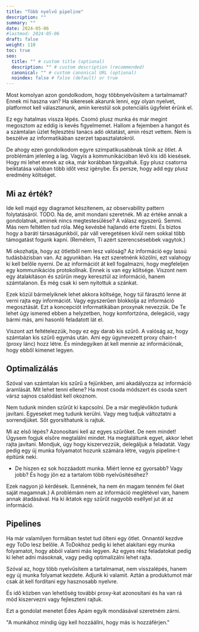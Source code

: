 ```yaml
---
title: "Több nyelvű pipeline"
description: ""
summary: ""
date: 2024-05-06
#lastmod: 2024-05-06
draft: false
weight: 110
toc: true
seo:
  title: "" # custom title (optional)
  description: "" # custom description (recommended)
  canonical: "" # custom canonical URL (optional)
  noindex: false # false (default) or true
---
```

Most komolyan azon gondolkodom, hogy többnyelvűsitem a tartalmamat? Ennek mi haszna van? Ha sikeresek akarunk lenni, egy olyan nyelvet, platformot kell választanunk, amin kerestül sok potenciális ügyfelet érünk el.

Ez egy hatalmas vissza lépés. Csomó plusz munka és már megint megosztom az eddig is kevés figyelmemet. Hallom a fejemben a hangot és a számtalan üzlet fejlesztési tanács adó oktatást, amin részt vettem. Nem is beszélve az informatikában szerzet tapasztalatokról.

De ahogy ezen gondolkodom egyre szimpatikusabbnak tűnik az ötlet. A problémám jelenleg a lag. Vagyis a kommunikációban lévő kis idő kiesések. Hogy mi lehet ennek az oka, már korábban tárgyaltuk. Egy plusz csatorna beiktatása valóban több időt vesz igénybe. És persze, hogy add egy plusz eredmény költséget.

## Mi az érték?

Ide kell majd egy diagramot készítenem, az observability pattern folytatásáról. TODO. Na de, amit mondani szeretnék. Mi az értéke annak a gondolatnak, aminek nincs megtestesülése? A válasz egyszerű. Semmi. Más nem feltétlen tud róla. Még kevésbé hajlandó érte fizetni. És biztos hogy a baráti társaságunkból, pár váll veregetésen kívűl nem sokkal több támogatást fogunk kapni. (Remélem, Ti azért szerencsésebbek vagytok.)

Mi okozhatja, hogy az ötletből nem lesz valóság? Az információ egy lassú tudásbázisban van. Az agyunkban. Ha ezt szeretnénk közölni, ezt valahogy ki kell belőle nyerni. De az információt át kell fogalmazni, hogy megfeleljen egy kommunikációs protokollnak. Ennek is van egy költsége. Viszont nem egy átalakításon és szűrűn megy keresztül az információ, hanem számtalanon. És még csak ki sem nyitottuk a szánkat.

Ezek közül bármelyiknek lehet akkora költsége, hogy túl fárasztó lenne át verni rajta egy információt. Vagy egyszerűen blokkolja az információ megosztását. Ezt a koncepciót informatikában proxynak nevezzük. De Te lehet úgy ismered ebben a helyzetben, hogy komfortzóna, delegáció, vagy bármi más, ami hasonló feladatott lát el.

Viszont azt feltételezzük, hogy ez egy darab kis szűrő. A valóság az, hogy számtalan kis szűrő egymás után. Ami egy úgynevezett proxy chain-t (proxy lánc) hozz létre. És mindegyiken át kell mennie az információnak, hogy ebből kimenet legyen.

## Optimalizálás

Szóval van számtalan kis szűrű a fejünkben, ami akadályozza az információ áramlását. Mit lehet tenni ellene? Ha most csoda módszert és csoda szert vársz sajnos csalódást kell okoznom.

Nem tudunk minden szűrűt ki kapcsolni. De a már meglévőkön tudunk javítani. Egyeseket meg tudunk kerülni. Vagy meg tudjuk változtatni a sorrendjüket. Sőt gyorsíthatunk is rajtuk.

Mi az első lépés? Azonosítani kell az egyes szűrőket. De nem mindet! Úgysem fogjuk elsőre megtalálni mindet. Ha megtaláltunk egyet, akkor lehet rajta javítani. Mondjuk, úgy hogy kiszervezzük, delegáljuk a feladatát. Vagy pedig egy új munka folyamatot hozunk számára létre, vagyis pipeline-t építünk neki.

- De hiszen ez sok hozzáadott munka. Miért lenne ez gyorsabb? Vagy jobb? És hogy jön ez a tartalom több nyelvűsitéséhez?

Ezek nagyon jó kérdések. (Lennének, ha nem én magam tenném fel őket saját magamnak.) A problémám nem az információ meglétével van, hanem annak átadásával. Ha ki iktatok egy szűrűt nagyobb eséllyel jut át az információ.

## Pipelines

Ha már valamilyen formában testet tud ölteni egy ötlet. Onnantól kezdve egy ToDo lesz belőle. A ToDokhoz pedig ki lehet alakítani egy munka folyamatot, hogy abból valami más legyen. Az egyes rész feladatokat pedig ki lehet adni másoknak, vagy pedig optimalizálni lehet rajta.

Szóval az, hogy több nyelvűsitem a tartalmamat, nem visszalépés, hanem egy új munka folyamat kezdete. Adjunk ki valamit. Aztán a produktumot már csak át kell fordítani egy hasznosabb nyelvre.

És idő közben van lehetőség további proxy-kat azonosítani és ha van rá mód kiszervezni vagy fejleszteni rajtuk.

Ezt a gondolat menetet Édes Apám egyik mondásával szeretném zárni.

"A munkához mindig úgy kell hozzáállni, hogy más is hozzáférjen."
